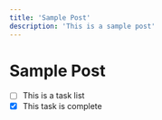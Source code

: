 ```yaml
---
title: 'Sample Post'
description: 'This is a sample post'
---
```


# Sample Post
- [ ] This is a task list
- [x] This task is complete
